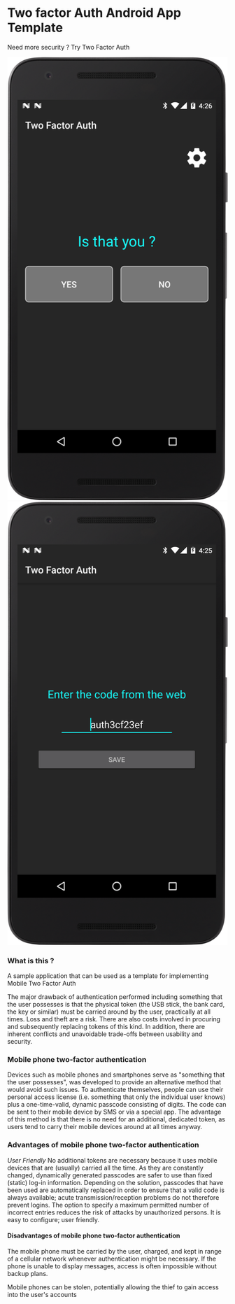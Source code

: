 # Two factor Auth Android App Template

Need more security ? Try Two Factor Auth

<img src="https://raw.githubusercontent.com/AndreiD/Spring-Two-Factor-Auth-Android-App/master/device-2016-12-05-162620.png" alt="two factor auth android sample">

<img src="https://raw.githubusercontent.com/AndreiD/Spring-Two-Factor-Auth-Android-App/master/device-2016-12-05-162541.png" alt="two factor auth android">

### What is this ?
A sample application that can be used as a template for implementing Mobile Two Factor Auth 

The major drawback of authentication performed including something that the user possesses is that the physical token (the USB stick, the bank card, the key or similar) must be carried around by the user, practically at all times. Loss and theft are a risk. There are also costs involved in procuring and subsequently replacing tokens of this kind. In addition, there are inherent conflicts and unavoidable trade-offs between usability and security.

### Mobile phone two-factor authentication

Devices such as mobile phones and smartphones serve as "something that the user possesses", was developed to provide an alternative method that would avoid such issues. To authenticate themselves, people can use their personal access license (i.e. something that only the individual user knows) plus a one-time-valid, dynamic passcode consisting of digits. The code can be sent to their mobile device by SMS or via a special app. The advantage of this method is that there is no need for an additional, dedicated token, as users tend to carry their mobile devices around at all times anyway.

### Advantages of mobile phone two-factor authentication

*User Friendly*
No additional tokens are necessary because it uses mobile devices that are (usually) carried all the time.
As they are constantly changed, dynamically generated passcodes are safer to use than fixed (static) log-in information.
Depending on the solution, passcodes that have been used are automatically replaced in order to ensure that a valid code is always available; acute transmission/reception problems do not therefore prevent logins.
The option to specify a maximum permitted number of incorrect entries reduces the risk of attacks by unauthorized persons.
It is easy to configure; user friendly.

#### Disadvantages of mobile phone two-factor authentication

The mobile phone must be carried by the user, charged, and kept in range of a cellular network whenever authentication might be necessary. If the phone is unable to display messages, access is often impossible without backup plans.

Mobile phones can be stolen, potentially allowing the thief to gain access into the user's accounts
